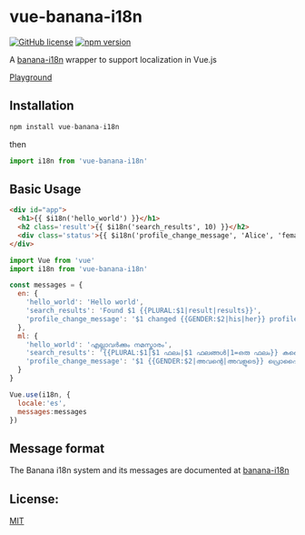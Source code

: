 # vue-banana-i18n

[![GitHub license](https://img.shields.io/badge/license-MIT-blue.svg)](https://github.com/santhoshtr/vue-banana-i18n/blob/master/LICENSE) [![npm version](https://img.shields.io/npm/v/vue-banana-i18n.svg?style=flat)](https://www.npmjs.com/package/vue-banana-i18n)

A [banana-i18n](https://github.com/wikimedia/banana-i18n) wrapper to support localization in Vue.js

[Playground](https://codepen.io/santhoshtr/pen/YoOzEM)

## Installation

```javascript
npm install vue-banana-i18n
```

then

```javascript
import i18n from 'vue-banana-i18n'
```

## Basic Usage

``` html
<div id="app">
  <h1>{{ $i18n('hello_world') }}</h1>
  <h2 class='result'>{{ $i18n('search_results', 10) }}</h2>
  <div class='status'>{{ $i18n('profile_change_message', 'Alice', 'female') }}</h2>
</div>

```

``` javascript
import Vue from 'vue'
import i18n from 'vue-banana-i18n'

const messages = {
  en: {
    'hello_world': 'Hello world',
    'search_results': 'Found $1 {{PLURAL:$1|result|results}}',
    'profile_change_message': '$1 changed {{GENDER:$2|his|her}} profile picture'
  },
  ml: {
    'hello_world': 'എല്ലാവർക്കും നമസ്കാരം',
    'search_results': '{{PLURAL:$1|$1 ഫലം|$1 ഫലങ്ങൾ|1=ഒരു ഫലം}} കണ്ടെത്തി',
    'profile_change_message': '$1 {{GENDER:$2|അവന്റെ|അവളുടെ}} പ്രൊഫൈൽ പടം മാറ്റി'
  }
}

Vue.use(i18n, {
  locale:'es',
  messages:messages
})
```

## Message format

The Banana i18n system and its messages are documented at [banana-i18n](https://github.com/wikimedia/banana-i18n)

## License:

[MIT](https://cos.mit-license.org/)